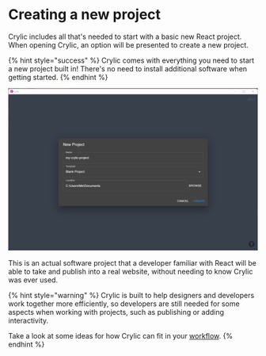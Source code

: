 # Creating a new project

Crylic includes all that's needed to start with a basic new React project. When opening Crylic, an option will be presented to create a new project.

{% hint style="success" %}
Crylic comes with everything you need to start a new project built in! There's no need to install additional software when getting started.
{% endhint %}

![Crylic's project creation dialog](<../.gitbook/assets/image (8) (1) (1).png>)

This is an actual software project that a developer familiar with React will be able to take and publish into a real website, without needing to know Crylic was ever used.

{% hint style="warning" %}
Crylic is built to help designers and developers work together more efficiently, so developers are still needed for some aspects when working with projects, such as publishing or adding interactivity.

Take a look at some ideas for how Crylic can fit in your [workflow](../workflows/workflows-overview.md).
{% endhint %}
